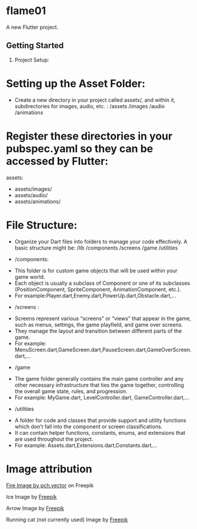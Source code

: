 # flame01

A new Flutter project.

## Getting Started

1. Project Setup:

# Setting up the Asset Folder:
* Create a new directory in your project called assets/, and within it, subdirectories for images, audio, etc. :
/assets
/images
/audio
/animations

# Register these directories in your pubspec.yaml so they can be accessed by Flutter:
assets:
- assets/images/
- assets/audio/
- assets/animations/

# File Structure:

* Organize your Dart files into folders to manage your code effectively. A basic structure might be:
/lib
/components
/screens
/game
/utilities

* /components: 
- This folder is for custom game objects that will be used within your game world. 
- Each object is usually a subclass of Component or one of its subclasses (PositionComponent, SpriteComponent, AnimationComponent, etc.).
- For example:Player.dart,Enemy.dart,PowerUp.dart,Obstacle.dart,...

* /screens :
- Screens represent various “screens” or “views” that appear in the game, such as menus, settings, the game playfield, and game over screens. 
- They manage the layout and transition between different parts of the game.
- For example: MenuScreen.dart,GameScreen.dart,PauseScreen.dart,GameOverScreen.dart,...

* /game
- The game folder generally contains the main game controller and any other necessary infrastructure that ties the game together, 
controlling the overall game state, rules, and progression.
- For example: MyGame.dart, LevelController.dart, GameController.dart,...

* /utilities
- A folder for code and classes that provide support and utility functions which don’t fall into the component or screen classifications. 
- It can contain helper functions, constants, enums, and extensions that are used throughout the project.
- For example: Assets.dart,Extensions.dart,Constants.dart,...


# Image attribution
<a href="https://www.freepik.com/free-vector/gunshot-animation-black-background-cartoon-illustration-set-orange-gun-flashes-with-fire-smoke-explosive-effect-bullet-trace-explosion-weapon-blast-burst-concept_29119192.htm#query=fire%20sprite&position=9&from_view=keyword&track=ais&uuid=88814d0c-68e9-4375-9ea6-21129edeb660">Fire Image by pch.vector</a> on Freepik

Ice Image by <a href="https://www.freepik.com/free-vector/iceberg-collection-nature-concept_9891956.htm#query=Ice%20spritesheet&position=3&from_view=search&track=ais&uuid=fa9e50a3-b312-4f9f-8a86-6eda6a628126">Freepik</a>

Arrow Image by <a href="https://www.freepik.com/free-vector/set-arrows-mark-realistic-style_2093792.htm#page=2&query=arrow%20spritesheet&position=13&from_view=search&track=ais&uuid=588f926d-9704-4c9a-ba5f-bae0854c326e">Freepik</a>


Running cat (not currently used) Image by <a href="https://www.freepik.com/free-vector/hand-drawn-animation-frames-element-collection_33591464.htm#query=arrow%20spritesheet&position=39&from_view=search&track=ais&uuid=588f926d-9704-4c9a-ba5f-bae0854c326e">Freepik</a>